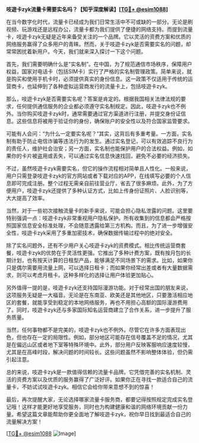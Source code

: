 **吱遊卡zyk流量卡需要实名吗？【知乎深度解读】[[TG💪+ @esim1088](https://t.me/s/esim1088)]**

在当今数字化时代，流量卡已经成为我们日常生活中不可或缺的一部分。无论是刷视频、玩游戏还是远程办公，流量卡都为我们提供了便捷的网络支持。而提到流量卡，吱遊卡zyk无疑是近年来备受关注的一个品牌。它以灵活的资费方案和优质的网络服务赢得了众多用户的青睐。然而，关于吱遊卡zyk是否需要实名的问题，却常常困扰着新用户。今天，我们就来深入探讨一下这个问题。

首先，我们需要明确什么是“实名制”。在中国，为了规范通信市场秩序，保障用户权益，国家对电话卡（包括SIM卡）实行了严格的实名制管理政策。简单来说，就是购买和使用手机卡时，必须提供真实的身份信息。这一政策不仅适用于传统的运营商卡，也延伸到了各种虚拟运营商发行的流量卡上，包括吱遊卡zyk。

那么，吱遊卡zyk是否需要实名呢？答案是肯定的。根据我国相关法律法规的要求，任何提供通信服务的企业都必须遵守实名制规定。因此，吱遊卡zyk也不例外。当你购买吱遊卡zyk时，通常需要通过官方渠道进行注册，并提交身份证信息。这些信息将被用于验证你的身份，确保账户的安全性以及符合国家监管要求。

可能有人会问：“为什么一定要实名呢？”其实，这背后有多重考量。一方面，实名制有助于防止电信诈骗等违法行为的发生。通过实名登记，可以有效追踪不良行为的责任人，维护社会治安；另一方面，实名制也能保护用户的合法权益。例如，如果你的卡片被盗用或丢失，可以通过实名信息快速找回，避免不必要的经济损失。

不过，虽然吱遊卡zyk需要实名，但它的操作流程相对简单且人性化。一般来说，用户只需登录吱遊卡zyk的官方网站或者下载对应的APP，在线填写必要的个人信息即可完成注册。整个过程无需亲自前往营业厅，省去了很多麻烦。此外，为了方便用户，吱遊卡zyk还提供了多种认证方式，比如上传身份证照片、人脸识别等，大大提高了效率。

当然，对于一些初次接触流量卡的新手来说，可能会担心隐私泄露的问题。这里要特别强调一点：吱遊卡zyk非常重视用户隐私保护。所有收集到的信息都会严格按照国家信息安全标准处理，不会随意透露给第三方机构。而且，为了进一步增强安全性，吱遊卡zyk采用了多重加密技术，确保数据传输过程中的绝对安全。

除了实名问题外，还有不少用户关心吱遊卡zyk的资费模式。相比传统运营商套餐，吱遊卡zyk的优势在于灵活性更强。它推出了多种计费方案，既有按月包的长期计划，也有按天计算的日租型产品，能够满足不同场景下的需求。比如，如果你只是偶尔需要用流量上网，可以选择日租卡；而如果你经常出差或者有大量数据需求，则可以考虑月租卡。这种多样化的选择让用户体验更加贴心。

另外值得一提的是，吱遊卡zyk还支持国际漫游功能。对于经常出国的朋友来说，这项服务无疑是一大福音。无论是在东南亚、欧美还是其他地区，只要激活相应地区的套餐，就能享受到稳定的本地网络服务，再也不用担心高额的国际漫游费用了。同时，吱遊卡zyk还与多家国际知名运营商建立了合作关系，进一步提升了服务质量。

当然，任何事物都不是完美的，吱遊卡zyk也不例外。尽管它在许多方面表现出色，但也存在一定的局限性。例如，部分地区可能存在信号覆盖不足的情况，尤其是在偏远山区或者地下室等特殊环境中。此外，部分用户反映客服响应速度较慢，尤其是在高峰时段，解决问题的时间较长。这些问题虽然不影响整体体验，但仍需引起注意。

总的来说，吱遊卡zyk是一款值得信赖的流量卡品牌。它凭借完善的实名机制、灵活的资费方案以及优质的服务赢得了广泛好评。如果你正在寻找一款适合自己的流量卡，不妨试试吱遊卡zyk。相信它会给你带来意想不到的惊喜！

最后，再次提醒大家，无论选择哪家流量卡服务商，都要记得按照规定完成实名登记哦！这样才能更好地享受服务，同时也为构建健康和谐的网络环境贡献一份力量。希望这篇文章能帮助你更全面地了解吱遊卡zyk，祝你早日找到最适合自己的流量解决方案！

[[TG💪+ @esim1088](https://t.me/s/esim1088) ![Image](https://i.postimg.cc/4NQfJmqS/Snipaste-2025-05-13-00-14-12.png)]